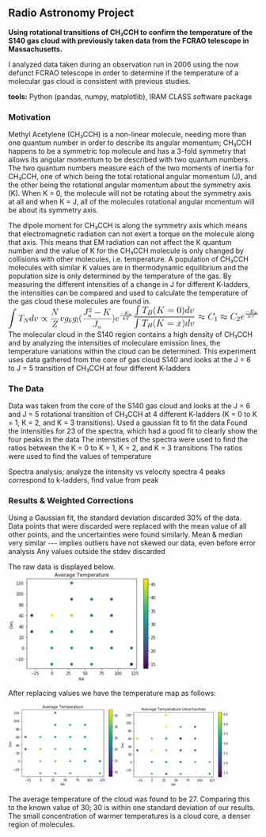 ## Radio Astronomy Project
 
**Using rotational transitions of CH₃CCH to confirm the temperature of the S140 gas cloud with previously taken data from the FCRAO telescope in Massachusetts.**

I analyzed data taken during an observation run in 2006 using the now defunct FCRAO telescope in order to determine if the temperature of a molecular gas cloud is consistent with previous studies. 

**tools:** Python (pandas, numpy, matplotlib), IRAM CLASS software package

### Motivation
Methyl Acetylene (CH₃CCH) is a non-linear molecule, needing more than one quantum number in order to describe its angular momentum; CH₃CCH happens to be a symmetric top molecule and has a 3-fold symmetry that allows its angular momentum to be described with two quantum numbers. The two quantum numbers measure each of the two moments of inertia for CH₃CCH, one of which being the total rotational angular momentum (J), and the other being the rotational angular momentum about the symmetry axis (K).
When K = 0, the molecule will not be rotating about the symmetry axis at all and when K = J, all of the molecules rotational angular momentum will be about its symmetry axis.

The dipole moment for CH₃CCH is along the symmetry axis which means that electromagnetic radiation can not exert a torque on the molecule along that axis. This means that EM radiation can not affect the K quantum number and the value of K for the CH₃CCH molecule is only changed by collisions with other molecules, i.e. temperature. A population of  CH₃CCH molecules with similar K values are in thermodynamic equilibrium and the population size is only determined by the temperature of the gas. By measuring the different intensities of a change in J for different K-ladders, the intensities can be compared and used to calculate the temperature of the gas cloud these molecules are found in.
<img src="images/CodeCogsEqn.png" width=250>
<img src="images/CodeCogsEqn (2).png" width=250>
The molecular cloud in the S140 region contains a high density of CH₃CCH and by analyzing the intensities of moleculare emission lines, the temperature variations within the cloud can be determined.
This experiment uses data gathered from the core of gas cloud S140 and looks at the J = 6 to J = 5 transition of CH₃CCH at four different K-ladders

### The Data
Data was taken from the core of the S140 gas cloud and looks at the J = 6  and J = 5 rotational transition of CH₃CCH at 4 different K-ladders (K = 0 to    K = 1, K = 2, and K = 3 transitions).
Used a gaussian fit to fit the data
Found the intensities for 23 of the spectra, which had a good fit to clearly show the four peaks in the data
The intensities of the spectra were used to find the ratios between the K = 0 to K = 1, K = 2, and K = 3 transitions
The ratios were used to find the values of temperature

Spectra analysis; analyze the intensity vs velocity spectra
4 peaks correspond to k-ladders, find value from peak

### Results & Weighted Corrections
Using a Gaussian fit, the standard deviation discarded 30% of the data. Data points that were discarded were replaced with the mean value of all other points, and the uncertainties were found similarly. Mean & median very similar --- implies outliers have not skewed our data, even before error analysis
Any values outside the stdev discarded


The raw data is displayed below.
<img src="images/rawavg.png" width=300>

After replacing values we have the temperature map as follows:
<p float="left">
  <img src="images/avgtemp.png" width=222 />
  <img src="images/avgtempu.png" width=222 />
</p>

The average temperature of the cloud was found to be 27. Comparing this to the known value of 30; 30 is within one standard deviation of our results.
The small concentration of warmer temperatures is a cloud core, a denser region of molecules.
